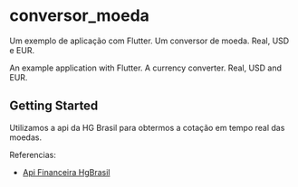 # conversor_moeda

Um exemplo de aplicação com Flutter. Um conversor de moeda. Real, USD e EUR.

An example application with Flutter. A currency converter. Real, USD and EUR.

## Getting Started

Utilizamos a api da HG Brasil para obtermos a cotação em tempo real das moedas.

Referencias:

- [Api Financeira HgBrasil](https://console.hgbrasil.com/documentation/finance)

